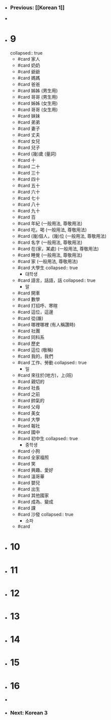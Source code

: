 - ### Previous: [[Korean 1]]
-
- # 9
  collapsed:: true
	- #card 家人
	- #card 奶奶
	- #card 爺爺
	- #card 媽媽
	- #card 爸爸
	- #card 姊姊 (男生用)
	- #card 哥哥 (男生用)
	- #card 姊姊 (女生用)
	- #card 哥哥 (女生用)
	- #card 妹妹
	- #card 弟弟
	- #card 妻子
	- #card 丈夫
	- #card 女兒
	- #card 兒子
	- #card (幾)歲 (量詞)
	- #card 十
	- #card 二十
	- #card 三十
	- #card 四十
	- #card 五十
	- #card 六十
	- #card 七十
	- #card 八十
	- #card 九十
	- #card 百
	- #card 年紀 (一般用法, 尊敬用法)
	- #card 吃，喝 (一般用法, 尊敬用法)
	- #card (幾)個人，(幾)位 (一般用法, 尊敬用法)
	- #card 名字 (一般用法, 尊敬用法)
	- #card 在(家，某處) (一般用法, 尊敬用法)
	- #card 睡覺 (一般用法, 尊敬用法)
	- #card 家 (一般用法, 尊敬用法)
	- #card 大學生
	  collapsed:: true
		- 대학생
	- #card 語言，話語，話
	  collapsed:: true
		- 말
	- #card 開車
	- #card 數學
	- #card 打招呼、寒暄
	- #card 這位，這邊
	- #card 從(誰)
	- #card 哪裡哪裡 (有人稱讚時)
	- #card 社團
	- #card 同科系
	- #card 歷史
	- #card 這位 (敬稱)
	- #card 我的，我們
	- #card 工作、勞動
	  collapsed:: true
		- 일
	- #card 來往於(地方)，上(班)
	- #card 親切的
	- #card 社長
	- #card 之前
	- #card 帥氣的
	- #card 父母
	- #card 美女
	- #card 大學
	- #card 報社
	- #card 國中
	- #card 初中生
	  collapsed:: true
		- 중학생
	- #card 小狗
	- #card 全家福照
	- #card 笑
	- #card 興趣、愛好
	- #card 溫哥華
	- #card 嬰兒
	- #card 出生
	- #card 其他國家
	- #card 成為、變成
	- #card 課
	- #card 沙發
	  collapsed:: true
		- 소파
	- #card
- # 10
- # 11
- # 12
- # 13
- # 14
- # 15
- # 16
-
- ### Next: Korean 3